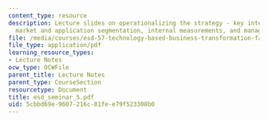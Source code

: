 ```yaml
---
content_type: resource
description: Lecture slides on operationalizing the strategy - key internal factors,
  market and application segmentation, internal measurements, and management reviews.
file: /media/courses/esd-57-technology-based-business-transformation-fall-2007/5cbbd69e9607216c81fee79f523308b0_esd_seminar_5.pdf
file_type: application/pdf
learning_resource_types:
- Lecture Notes
ocw_type: OCWFile
parent_title: Lecture Notes
parent_type: CourseSection
resourcetype: Document
title: esd_seminar_5.pdf
uid: 5cbbd69e-9607-216c-81fe-e79f523308b0
---
```

